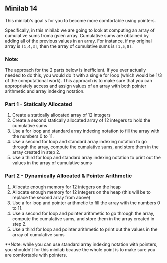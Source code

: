 ## Minilab 14

This minilab's goal s for you to become more
comfortable using pointers.

Specifically, in this minilab we are going
to look at computing an array of cumulative
sums froma gvien array.  Cumulative sums are
obtained by adding all of the previous values
in an array.  For instance, if my original array
is `[1,4,3]`, then the array of cumulative sums
is `[1,5,8]`.

### Note:
The approach for the 2 parts below is inefficient.  If you ever
actually needed to do this, you would do it with
a single for loop (which would be 1/3 of the
computational work).  This approach is to make
sure that you can appropriately access and assign values
of an array with both pointer arithmetic and array indexing notation.

### Part 1 - Statically Allocated
1. Create a statically allocated array of 12 integers
2. Create a second statically allocated array of 12 integers
   to hold the cumulative sums
3. Use a for loop and standard array indexing notation
   to fill the array with the numbers 0 to 11.
4. Use a second for loop and standard array indexing notation
   to go through the array, compute
   the cumulative sums, and store them in the array created
   in step 2.
5. Use a third for loop and standard array indexing notation
   to print out the values in the array
   of cumulative sums

### Part 2 - Dynamically Allocated & Pointer Arithmetic
1. Allocate enough memory for 12 integers on the heap
2. Allocate enough memory for 12 integers on the heap (this
   will be to replace the second array from above)
3. Use a for loop and pointer arithmetic
   to fill the array with the numbers 0 to 11.
4. Use a second for loop and pointer arithmetic 
   to go through the array, compute
   the cumulative sums, and store them in the array created
   in step 2.
5. Use a third for loop and pointer arithmetic
   to print out the values in the array
   of cumulative sums

**Note: while you can use standard array indexing notation
with pointers, you shouldn't for this minilab
bcause the whole point is to make sure you are comfortable
with pointers.
